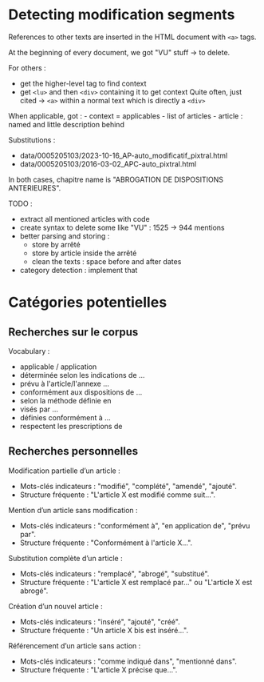 # Detecting modification segments

References to other texts are inserted in the HTML document with ```<a>``` tags.

At the beginning of every document, we got "VU" stuff -> to delete.

For others : 
- get the higher-level tag to find context 
- get ```<lu>``` and then ```<div>``` containing it to get context
Quite often, just cited -> ```<a>``` within a normal text which is directly a ```<div>```

When applicable, got : 
    - context = applicables
    - list of articles 
    - article : named and little description behind


Substitutions : 
- data/0005205103/2023-10-16_AP-auto_modificatif_pixtral.html
- data/0005205103/2016-03-02_APC-auto_pixtral.html

In both cases, chapitre name is "ABROGATION DE DISPOSITIONS ANTERIEURES".


TODO : 
- extract all mentioned articles with code 
- create syntax to delete some like "VU" : 1525 -> 944 mentions
- better parsing and storing : 
    - store by arrêté
    - store by article inside the arrêté
    - clean the texts : space before and after dates
- category detection : implement that


# Catégories potentielles

## Recherches sur le corpus 

Vocabulary : 
- applicable / application
- déterminée selon les indications de ...
- prévu à l'article/l'annexe ...
- conformément aux dispositions de ...
- selon la méthode définie en
- visés par ...
- définies conformément à ...
- respectent les prescriptions de

## Recherches personnelles
Modification partielle d’un article :
- Mots-clés indicateurs : "modifié", "complété", "amendé", "ajouté".
- Structure fréquente : "L'article X est modifié comme suit...".

Mention d’un article sans modification :
- Mots-clés indicateurs : "conformément à", "en application de", "prévu par".
- Structure fréquente : "Conformément à l'article X...".

Substitution complète d’un article :
- Mots-clés indicateurs : "remplacé", "abrogé", "substitué".
- Structure fréquente : "L'article X est remplacé par..." ou "L'article X est abrogé".

Création d’un nouvel article :
- Mots-clés indicateurs : "inséré", "ajouté", "créé".
- Structure fréquente : "Un article X bis est inséré...".

Référencement d’un article sans action :
- Mots-clés indicateurs : "comme indiqué dans", "mentionné dans".
- Structure fréquente : "L'article X précise que...".